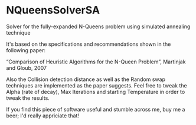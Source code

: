 NQueensSolverSA
===============

Solver for the fully-expanded N-Queens problem using simulated annealing technique

It's based on the specifications and recommendations shown in the following paper:

“Comparison of Heuristic Algorithms for the N-Queen Problem”, Martinjak and Gloub, 2007

Also the Collision detection distance as well as the Random swap techniques are implemented as the paper suggests. 
Feel free to tweak the Alpha (rate of decay), Max Iterations and starting Temperature in order to tweak the results.

If you find this piece of software useful and stumble across me, buy me a beer; I'd really appriciate that!
